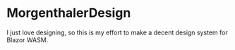 # MorgenthalerDesign
I just love designing, so this is my effort to make a decent design system for Blazor WASM.

